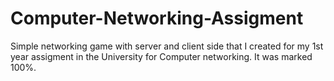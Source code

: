 # Computer-Networking-Assigment
 Simple networking game with server and client side that I created for my 1st year assigment in the University for Computer networking. It was marked 100%. 
